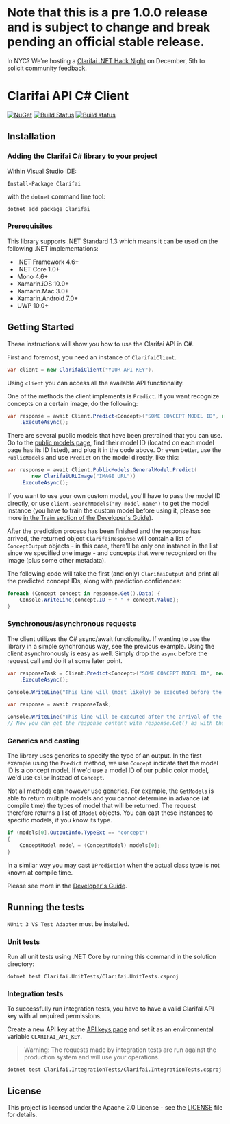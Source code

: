 # Note that this is a pre 1.0.0 release and is subject to change and break pending an official stable release.

In NYC? We're hosting a [Clarifai .NET Hack Night](https://clarifainethacknight.splashthat.com/) on December, 5th to solicit community feedback.

# Clarifai API C# Client

[![NuGet](https://img.shields.io/nuget/v/Clarifai.svg)](https://www.nuget.org/packages/Clarifai)
[![Build Status](https://travis-ci.org/Clarifai/clarifai-csharp.svg?branch=master)](https://travis-ci.org/Clarifai/clarifai-csharp)
[![Build status](https://ci.appveyor.com/api/projects/status/osiexiua9ig1w3as/branch/master?svg=true)](https://ci.appveyor.com/project/robertwenquan/clarifai-csharp-1dm15/branch/master)

## Installation

### Adding the Clarifai C# library to your project

Within Visual Studio IDE:

```
Install-Package Clarifai
```

with the `dotnet` command line tool:

```
dotnet add package Clarifai
```

###  Prerequisites

This library supports .NET Standard 1.3 which means it can be used on the following .NET implementations:

- .NET Framework 4.6+
- .NET Core 1.0+
- Mono 4.6+
- Xamarin.iOS 10.0+
- Xamarin.Mac 3.0+
- Xamarin.Android 7.0+
- UWP 10.0+

## Getting Started

These instructions will show you how to use the Clarifai API in C#.

First and foremost, you need an instance of `ClarifaiClient`.

```cs
var client = new ClarifaiClient("YOUR API KEY").
```

Using `client` you can access all the available API functionality.

One of the methods the client implements is `Predict`. If you want recognize concepts on a certain image, do the following:

```cs
var response = await Client.Predict<Concept>("SOME CONCEPT MODEL ID", new ClarifaiURLImage("IMAGE URL"))
    .ExecuteAsync();
```

There are several public models that have been pretrained that you can use. Go to the [public models page](https://www.clarifai.com/models), find their model ID (located on each model page has its ID listed), and plug it in the code above. Or even better, use the `PublicModels` and use `Predict` on the model directly, like this:

```cs
var response = await Client.PublicModels.GeneralModel.Predict(
        new ClarifaiURLImage("IMAGE URL"))
    .ExecuteAsync();
```

If you want to use your own custom model, you'll have to pass the model ID directly, or use `client.SearchModels("my-model-name")` to get the model instance (you have to train the custom model before using it, please see more [in the Train section of the Developer's Guide](https://clarifai.com/developer/guide/train#train)).

After the prediction process has been finished and the response has arrived, the returned object `ClarifaiResponse` will contain a list of `ConceptOutput` objects - in this case, there'll be only one instance in the list since we specified one image - and concepts that were recognized on the image (plus some other metadata).

The following code will take the first (and only) `ClarifaiOutput` and print all the predicted concept IDs, along with prediction confidences:

```cs
foreach (Concept concept in response.Get().Data) {
    Console.WriteLine(concept.ID + " " + concept.Value);
}

```

### Synchronous/asynchronous requests

The client utilizes the C# async/await functionality. If wanting to use the library in a simple synchronous way, see the previous example. Using the client asynchronously is easy as well. Simply drop the `async` before the request call and do it at some later point.

```cs
var responseTask = Client.Predict<Concept>("SOME CONCEPT MODEL ID", new ClarifaiURLImage("IMAGE URL"))
    .ExecuteAsync();

Console.WriteLine("This line will (most likely) be executed before the arrival of the response.");

var response = await responseTask;

Console.WriteLine("This line will be executed after the arrival of the response.");
// Now you can get the response content with response.Get() as with the previous example.
```

### Generics and casting

The library uses generics to specify the type of an output. In the first example using the `Predict` method, we use `Concept` indicate that the model ID is a concept model. If we'd use a model ID of our public color model, we'd use `Color` instead of `Concept`.

Not all methods can however use generics. For example, the `GetModels` is able to return multiple models and you cannot determine in advance (at compile time) the types of model that will be returned. The request therefore returns a list of `IModel` objects. You can cast these instances to specific models, if you know its type.

```cs
if (models[0].OutputInfo.TypeExt == "concept")
{
	ConceptModel model = (ConceptModel) models[0];
}
```

In a similar way you may cast `IPrediction` when the actual class type is not known at compile time.

Please see more in the [Developer's Guide](https://clarifai.com/developer/guide/).

## Running the tests

`NUnit 3 VS Test Adapter` must be installed.

### Unit tests

Run all unit tests using .NET Core by running this command in the solution directory:

```
dotnet test Clarifai.UnitTests/Clarifai.UnitTests.csproj
```

### Integration tests

To successfully run integration tests, you have to have a valid Clarifai API key with all required permissions.

Create a new API key at the [API keys page](https://www.clarifai.com/developer/account/api-keys) and set it as an environmental variable `CLARIFAI_API_KEY`.

> Warning: The requests made by integration tests are run against the production system and will use your operations.


```
dotnet test Clarifai.IntegrationTests/Clarifai.IntegrationTests.csproj
```

## License

This project is licensed under the Apache 2.0 License - see the [LICENSE](LICENSE) file for details.


